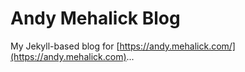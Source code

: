 # Andy Mehalick Blog

My Jekyll-based blog for [https://andy.mehalick.com/](https://andy.mehalick.com)...